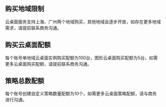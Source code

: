 ## 购买地域限制
云桌面服务支持上海、广州两个地域购买，其他地域会逐步开放，如存在更多地域需求，请提前联系商务沟通。

## 购买云桌面配额
每个账号单地域云桌面实例购买配额为100台，图形云桌面购买配额为5台，如需更多云桌面购买配额，请提前联系商务沟通。

## 策略总数配额
每个账号创建自定义策略数量配额为10个，如需更多云桌面策略配额，请与商务进行沟通。
